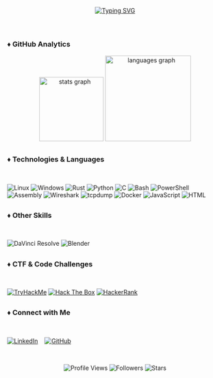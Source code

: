 <div align="center">
  
<a href="https://git.io/typing-svg"><img src="https://readme-typing-svg.demolab.com?font=Fira+Code&size=30&pause=1000&color=F70E0E&width=435&lines=+++++++++You+have+been+hacked!+%F0%9F%9A%A8" alt="Typing SVG" /></a>

</div>





</div>

<br>
</div>

##

<h3> ♦️ GitHub Analytics </h3>

<div align=center>
  <img src="https://github-readme-stats.vercel.app/api?username=Olikere&hide_title=false&hide_rank=false&show_icons=true&include_all_commits=true&count_private=true&disable_animations=false&theme=shadow_red&locale=en&hide_border=false" height="150" alt="stats graph"  />
  <img src="https://github-readme-stats.vercel.app/api/top-langs?username=Olikere&locale=en&hide_title=false&layout=compact&card_width=320&langs_count=5&theme=shadow_red&hide_border=false" height="200" alt="languages graph"  />

</div>

##

<div>
<h3>♦️ Technologies & Languages </h3><br>

![Linux](https://img.shields.io/badge/Linux-FF0000?style=for-the-badge&logo=linux&logoColor=white)
![Windows](https://img.shields.io/badge/Windows-FF0000?style=for-the-badge&logo=windows&logoColor=white)
![Rust](https://img.shields.io/badge/Rust-FF0000?style=for-the-badge&logo=rust&logoColor=white)
![Python](https://img.shields.io/badge/Python-FF0000?style=for-the-badge&logo=python&logoColor=white)
![C](https://img.shields.io/badge/C-FF0000?style=for-the-badge&logo=c&logoColor=white)
![Bash](https://img.shields.io/badge/Bash-FF0000?style=for-the-badge&logo=gnu-bash&logoColor=white)
![PowerShell](https://img.shields.io/badge/PowerShell-FF0000?style=for-the-badge&logo=powershell&logoColor=white)
![Assembly](https://img.shields.io/badge/Assembly-FF0000?style=for-the-badge&logo=assembly&logoColor=white)
![Wireshark](https://img.shields.io/badge/Wireshark-FF0000?style=for-the-badge&logo=wireshark&logoColor=white)
![tcpdump](https://img.shields.io/badge/tcpdump-FF0000?style=for-the-badge&logo=gnu&logoColor=white)
![Docker](https://img.shields.io/badge/Docker-FF0000?style=for-the-badge&logo=docker&logoColor=white)
![JavaScript](https://img.shields.io/badge/JavaScript-FF0000?style=for-the-badge&logo=javascript&logoColor=white)
![HTML](https://img.shields.io/badge/HTML-FF0000?style=for-the-badge&logo=html5&logoColor=white)

</div>

##
<div>
<h3> ♦️ Other Skills</h3> <br>
  
![DaVinci Resolve](https://img.shields.io/badge/DaVinci_Resolve-FF0000?style=for-the-badge&logo=davinci-resolve&logoColor=white)
![Blender](https://img.shields.io/badge/Blender-FF0000?style=for-the-badge&logo=blender&logoColor=white)
</div>

##

<div>
<h3> ♦️ CTF & Code Challenges </h3><br>

[![TryHackMe](https://img.shields.io/badge/TryHackMe-FF0000?style=for-the-badge&logo=tryhackme&logoColor=white)](https://tryhackme.com/p/Olikere)
[![Hack The Box](https://img.shields.io/badge/HackTheBox-FF0000?style=for-the-badge&logo=hackthebox&logoColor=white)](https://app.hackthebox.com/profile/Olikere)
[![HackerRank](https://img.shields.io/badge/HackerRank-FF0000?style=for-the-badge&logo=hackerrank&logoColor=white)](https://www.hackerrank.com/profile/olikereti)
</div>

##
<div>
<h3>♦️ Connect with Me </h3>
<br>

[![LinkedIn](https://img.shields.io/badge/LinkedIn-FF0000?style=for-the-badge&logo=linkedin&logoColor=white)](https://www.linkedin.com/in/olisec/) &nbsp;&nbsp;
[![GitHub](https://img.shields.io/badge/GitHub-FF0000?style=for-the-badge&logo=github&logoColor=white)](https://github.com/Olikere)


</div>

##
<br>
<div align="center">
  <img src="https://komarev.com/ghpvc/?username=Olikere&label=Profile+Views&color=red&style=flat-square&abbreviated=true" alt="Profile Views" />
  <img src="https://img.shields.io/github/followers/Olikere?label=Followers&color=red&style=flat-square" alt="Followers" />
  <img src="https://img.shields.io/github/stars/Olikere?label=Stars&color=red&style=flat-square" alt="Stars" />

  



